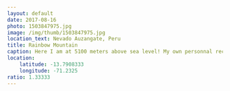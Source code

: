 ```yaml
---
layout: default
date: 2017-08-16
photo: 1503847975.jpg
image: /img/thumb/1503847975.jpg
location_text: Nevado Auzangate, Peru
title: Rainbow Mountain
caption: Here I am at 5100 meters above sea level! My own personnal record =]
location:
    latitude: -13.7908333
    longitude: -71.2325
ratio: 1.33333
---
```

